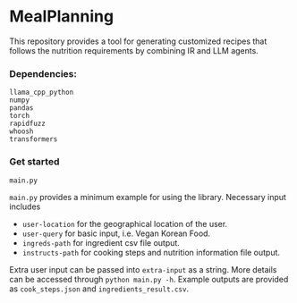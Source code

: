 # MealPlanning

This repository provides a tool for generating customized recipes that follows the nutrition requirements by combining IR and LLM agents.

### Dependencies:
```
llama_cpp_python
numpy
pandas
torch
rapidfuzz
whoosh
transformers
```

### Get started
```
main.py
```
`main.py` provides a minimum example for using the library. Necessary input includes

- `user-location` for the geographical location of the user.
- `user-query` for basic input, i.e. Vegan Korean Food.
- `ingreds-path` for ingredient csv file output.
- `instructs-path` for cooking steps and nutrition information file output.

Extra user input can be passed into `extra-input` as a string. More details can be accessed through `python main.py -h`. Example outputs are provided as `cook_steps.json` and `ingredients_result.csv`.

